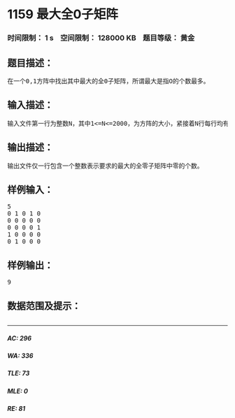 # 1159 最大全0子矩阵   
### 时间限制： 1 s&nbsp;&nbsp;&nbsp;&nbsp;空间限制： 128000 KB&nbsp;&nbsp;&nbsp;&nbsp;题目等级： 黄金  
## 题目描述：  

<pre>
在一个0,1方阵中找出其中最大的全0子矩阵，所谓最大是指O的个数最多。
</pre>
  
  
## 输入描述：  

<pre>
输入文件第一行为整数N，其中1<=N<=2000，为方阵的大小，紧接着N行每行均有N个0或1，相邻两数间严格用一个空格隔开。
</pre>
  
  
## 输出描述：  

<pre>
输出文件仅一行包含一个整数表示要求的最大的全零子矩阵中零的个数。
</pre>
  
  
## 样例输入：  

<pre>
5  
0 1 0 1 0  
0 0 0 0 0  
0 0 0 0 1  
1 0 0 0 0  
0 1 0 0 0
</pre>
  
  
## 样例输出：  

<pre>
9
</pre>
  
  
## 数据范围及提示：  

<pre>
</pre>
  
  
***  

##### AC: 296  
##### WA: 336  
##### TLE: 73  
##### MLE: 0  
##### RE: 81  
